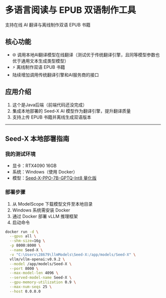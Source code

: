 # 多语言阅读与 EPUB 双语制作工具

支持在线 AI 翻译与离线制作双语 EPUB 书籍

## 核心功能
- 🌐 调用本地AI翻译模型在线翻译（测试优于传统翻译引擎，且同等模型参数也优于通用文本生成类型模型）
- ⚡ 离线制作双语 EPUB 书籍
-  陆续增加调用传统翻译引擎和AI服务商的接口

## 应用介绍
1. 这个是Java后端（前端代码还没完成）
2. 集成本地部署的 Seed-X AI 模型作为翻译引擎，提升翻译质量
3. 支持上传 EPUB 书籍并离线生成双语版本

---

## Seed-X 本地部署指南

### 我的测试环境
- 显卡：RTX4090 16GB
- 系统：Windows（使用 Docker）
- 模型：[Seed-X-PPO-7B-GPTQ-Int8 量化版](https://www.modelscope.cn/models/ByteDance-Seed/Seed-X-PPO-7B-GPTQ-Int8)

### 部署步骤
1. 从 ModelScope 下载模型文件至本地目录
2. Windows 系统需安装 Docker
3. 通过 Docker 部署 vLLM 推理框架
4. 启动命令
```bash
docker run -d \
  --gpus all \
  --shm-size=16g \
  -p 8000:8000 \
  --name Seed-X \
  -v "C:\Users\28679\llmModels\Seed-X:/app/models/Seed-X" \
  vllm/vllm-openai:v0.9.2 \
  --model /app/models/Seed-X \
  --port 8000 \
  --max-model-len 4096 \
  --served-model-name Seed-X \
  --gpu-memory-utilization 0.9 \
  --max-num-seqs 25 \
  --host 0.0.0.0
